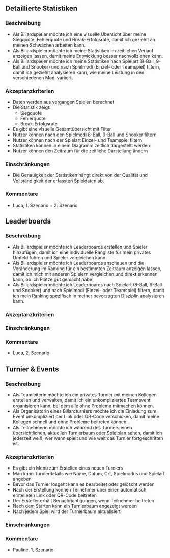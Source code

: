 ## Detaillierte Statistiken

### Beschreibung
- Als Billardspieler möchte ich eine visuelle Übersicht über meine Siegquote, Fehlerquote und Break-Erfolgsrate,
  damit ich geziehlt an meinen Schwächen arbeiten kann.
- Als Billardspieler möchte ich meine Statistiken im zeitlichen Verlauf anzeigen lassen,
  damit meine Entwicklung besser nachvollziehen kann.
- Als Billardspieler möchte ich meine Statistiken nach Spielart (8-Ball, 9-Ball und Snooker) und 
  nach Spielmodi (Einzel- oder Teamspiel) filtern,
  damit ich geziehlt analysieren kann, wie meine Leistung in den verschiedenen Modi variiert.

### Akzeptanzkriterien
- Daten werden aus vergangen Spielen berechnet
- Die Statistik zeigt:
	- Siegquote
	- Fehlerquote
	- Break-Erfolgsrate
- Es gibt eine visuelle Gesamtübersicht mit Filter
- Nutzer können nach den Spielmodi 8-Ball, 9-Ball und Snooker filtern
- Nutzer können nach der Spielart Einzel- und Teamspiel filtern
- Statistiken können in einem Diagramm zeitlich dargestellt werden
- Nutzer können den Zeitraum für die zeitliche Darstellung ändern

### Einschränkungen
- Die Genauigkeit der Statistiken hängt direkt von der Qualität und Vollständigkeit der erfassten Spieldaten ab.

### Kommentare
- Luca, 1. Szenario + 2. Szenario


## Leaderboards

### Beschreibung
- Als Billardspieler möchte ich Leaderboards erstellen und Spieler hinzufügen,
  damit ich eine individuelle Rangliste für mein privates Umfeld führen und Spieler vergleichen kann.
- Als Billardspieler möchte ich Leaderboards anschauen und die Veränderung im Ranking für ein bestimmten
  Zeitraum anzeigen lassen,
  damit ich mich mit anderen Spielern vergleichen und direkt erkennen kann, ob ich Plätze gut gemacht habe.
- Als Billardspieler möchte ich Leaderboards nach Spielart (8-Ball, 9-Ball und Snooker) und nach Spielmodi
  (Einzel- oder Teamspiel) filtern,
  damit ich mein Ranking spezifisch in meiner bevorzugten Disziplin analysieren kann.

### Akzeptanzkriterien

### Einschränkungen

### Kommentare
- Luca, 2. Szenario


## Turnier & Events

### Beschreibung
- Als Teamleiterin möchte ich ein privates Turnier mit meinen Kollegen erstellen und verwalten,
  damit ich ein unkompliziertes Teamevent organisieren kann, bei dem alle ohne Probleme mitmachen können.
- Als Organisatorin eines Billardturniers möchte ich die Einladung zum Event unkompliziert per Link oder QR-Code verschicken,
  damit meine Kollegen schnell und ohne Probleme beitreten können.
- Als Teilnehmerin möchte ich während des Turniers einen übersichtlichen, aktuellen Turnierbaum oder Spielplan sehen,
  damit ich jederzeit weiß, wer wann spielt und wie weit das Turnier fortgeschritten ist.

### Akzeptanzkriterien
- Es gibt ein Menü zum Erstellen eines neuen Turniers
- Man kann Turnierdetails wie Name, Datum, Ort, Spielmodus und Spielart angeben
- Bevor das Turnier losgeht kann es bearbeitet oder gelöscht werden
- Nach der Erstellung können Teilnehmer über einen automatisch erstelleten Link oder QR-Code beitreten
- Der Ersteller erhält Benachrichtigungen, wenn Teilnehmer beitreten
- Nach dem Starten kann ein Turnierbaum angezeigt werden
- Nach jedem Spiel wird der Turnierbaum aktualisiert

### Einschränkungen

### Kommentare
- Pauline, 1. Szenario